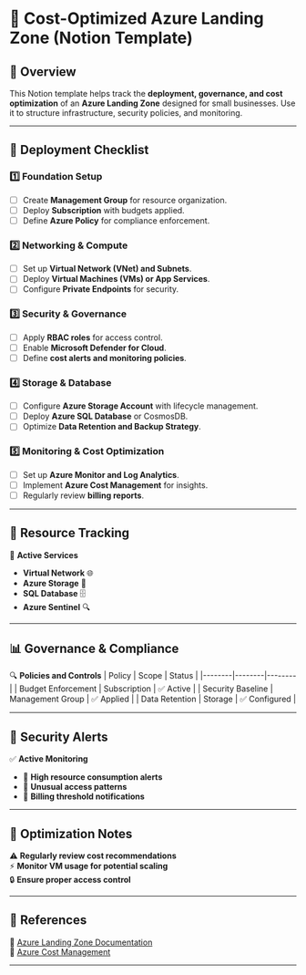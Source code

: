 # 📝 Cost-Optimized Azure Landing Zone (Notion Template)

## 📌 Overview
This Notion template helps track the **deployment, governance, and cost optimization** of an **Azure Landing Zone** designed for small businesses. Use it to structure infrastructure, security policies, and monitoring.

---

## 🚀 Deployment Checklist
### **1️⃣ Foundation Setup**
- [ ] Create **Management Group** for resource organization.
- [ ] Deploy **Subscription** with budgets applied.
- [ ] Define **Azure Policy** for compliance enforcement.

### **2️⃣ Networking & Compute**
- [ ] Set up **Virtual Network (VNet) and Subnets**.
- [ ] Deploy **Virtual Machines (VMs) or App Services**.
- [ ] Configure **Private Endpoints** for security.

### **3️⃣ Security & Governance**
- [ ] Apply **RBAC roles** for access control.
- [ ] Enable **Microsoft Defender for Cloud**.
- [ ] Define **cost alerts and monitoring policies**.

### **4️⃣ Storage & Database**
- [ ] Configure **Azure Storage Account** with lifecycle management.
- [ ] Deploy **Azure SQL Database** or CosmosDB.
- [ ] Optimize **Data Retention and Backup Strategy**.

### **5️⃣ Monitoring & Cost Optimization**
- [ ] Set up **Azure Monitor and Log Analytics**.
- [ ] Implement **Azure Cost Management** for insights.
- [ ] Regularly review **billing reports**.

---

## 📡 Resource Tracking
🔗 **Active Services**
- **Virtual Network** 🌐  
- **Azure Storage** 📂  
- **SQL Database** 🗄️  
- **Azure Sentinel** 🔍  

---

## 📊 Governance & Compliance
🔍 **Policies and Controls**
| Policy | Scope | Status |
|--------|--------|--------|
| Budget Enforcement | Subscription | ✅ Active |
| Security Baseline | Management Group | ✅ Applied |
| Data Retention | Storage | ✅ Configured |

---

## 🚨 Security Alerts
✅ **Active Monitoring**
- 🚀 **High resource consumption alerts**
- 🔄 **Unusual access patterns**
- 📧 **Billing threshold notifications**

---

## 📌 Optimization Notes
⚠ **Regularly review cost recommendations**  
⚡ **Monitor VM usage for potential scaling**  
🔒 **Ensure proper access control**  

---

## 📄 References
🔗 [Azure Landing Zone Documentation](https://learn.microsoft.com/en-us/azure/cloud-adoption-framework/ready/landing-zone/)  
🔗 [Azure Cost Management](https://learn.microsoft.com/en-us/azure/cost-management/)  

---
